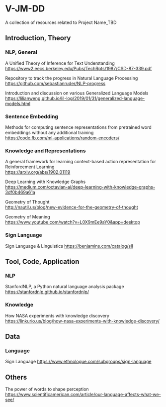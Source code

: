 # V-JM-DD

A collection of resources related to Project Name_TBD

## Introduction, Theory  

### NLP, General  
A Unified Theory of Inference for Text Understanding  
https://www2.eecs.berkeley.edu/Pubs/TechRpts/1987/CSD-87-339.pdf

Repository to track the progress in Natural Language Processing  
https://github.com/sebastianruder/NLP-progress

Introduction and discussion on various Generalized Language Models  
https://lilianweng.github.io/lil-log/2019/01/31/generalized-language-models.html
   
   
### Sentence Embedding
Methods for computing sentence representations from pretrained word embeddings without any additional training  
https://code.fb.com/ml-applications/random-encoders/
   
   
### Knowledge and Representations
A general framework for learning context-based action representation for Reinforcement Learning  
https://arxiv.org/abs/1902.01119

Deep Learning with Knowledge Graphs  
https://medium.com/octavian-ai/deep-learning-with-knowledge-graphs-3df0b469a61a

Geometry of Thought  
http://nautil.us/blog/new-evidence-for-the-geometry-of-thought

Geometry of Meaning  
https://www.youtube.com/watch?v=L0X9mEe9aY0&app=desktop
  
  
### 


### Sign Language
Sign Language & Linguistics
https://benjamins.com/catalog/sll

## Tool, Code, Application  

### NLP
StanfordNLP, a Python natural language analysis package
https://stanfordnlp.github.io/stanfordnlp/

### Knowledge 
How NASA experiments with knowledge discovery
https://linkurio.us/blog/how-nasa-experiments-with-knowledge-discovery/



## Data
### Language 
Sign Language
https://www.ethnologue.com/subgroups/sign-language


## Others
The power of words to shape perception
https://www.scientificamerican.com/article/our-language-affects-what-we-see/
